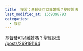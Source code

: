 ```yaml
---
title: 複習：基督徒可以離婚嗎？聖經說法
last_modified_at: 1559398793
categories:
  - 複習
---
```


<p>基督徒可以離婚嗎？聖經說法<br>
<a href="/posts/269191164" target="_blank">/posts/269191164</a></p>

<p>&nbsp;</p>

